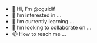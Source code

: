 - 👋 Hi, I’m @cguidif
- 👀 I’m interested in ...
- 🌱 I’m currently learning ...
- 💞️ I’m looking to collaborate on ...
- 📫 How to reach me ...

<!---
cguidif/cguidif is a ✨ special ✨ repository because its `README.md` (this file) appears on your GitHub profile.
You can click the Preview link to take a look at your changes.
--->

